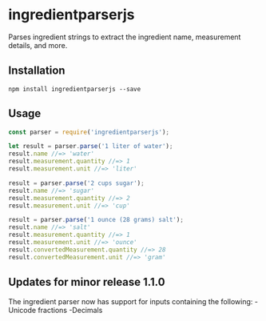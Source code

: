 # ingredientparserjs

Parses ingredient strings to extract the ingredient name, measurement details, and more. 

## Installation

```
npm install ingredientparserjs --save
```

## Usage

```javascript
const parser = require('ingredientparserjs');

let result = parser.parse('1 liter of water');
result.name //=> 'water'
result.measurement.quantity //=> 1
result.measurement.unit //=> 'liter'

result = parser.parse('2 cups sugar');
result.name //=> 'sugar'
result.measurement.quantity //=> 2
result.measurement.unit //=> 'cup'

result = parser.parse('1 ounce (28 grams) salt');
result.name //=> 'salt'
result.measurement.quantity //=> 1
result.measurement.unit //=> 'ounce'
result.convertedMeasurement.quantity //=> 28
result.convertedMeasurement.unit //=> 'gram'
```

## Updates for minor release 1.1.0

The ingredient parser now has support for inputs containing the following:
-Unicode fractions
-Decimals